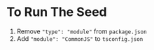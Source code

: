 # To Run The Seed
1. Remove `"type": "module"` from `package.json`
2. Add `"module": "CommonJS"` to `tsconfig.json`
